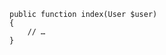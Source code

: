 <pre><code class="php">public function index(<span class="type">User</span> $user)
{
    // …
}</code></pre>
